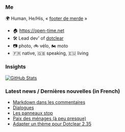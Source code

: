 ### Me

🌍 Human, He/His, « [footer de merde](https://open-time.net/post/2013/07/17/La-veritable-histoire-du-Footer-de-merde-) » 
* 🏠 https://open-time.net 
* 🛠️ Lead dev' of [dotclear](https://git.dotclear.org/dev/dotclear)
* 📷 photo, 🚲 vélo, 🏍️ moto 
* 🇫🇷 native, 🇬🇧 speaking, 🇪🇺 living

### Insights

[![GitHub Stats](https://github-readme-stats-sigma-five.vercel.app/api?username=franck-paul)](https://github.com/franck-paul)

### Latest news / Dernières nouvelles (in French)

<!-- BLOG-POST-LIST:START -->
- [Markdown dans les commentaires](https://open-time.net/post/2025/07/03/Markdown-dans-les-commentaires)
- [Dialogues](https://open-time.net/post/2025/07/02/Dialogues)
- [Les panneaux stop](https://open-time.net/post/2025/07/01/Les-panneaux-stop)
- [Paix des ménages &lpar;à peu presque&rpar;](https://open-time.net/post/2025/06/30/Paix-des-menages-a-peu-presque)
- [Adapter un thème pour Dotclear 2.35](https://open-time.net/post/2025/06/29/Adapter-un-theme-pour-Dotclear-235)
<!-- BLOG-POST-LIST:END -->
